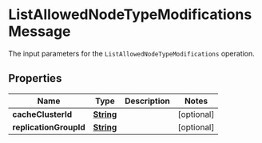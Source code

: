 

# ListAllowedNodeTypeModificationsMessage

The input parameters for the <code>ListAllowedNodeTypeModifications</code> operation.

## Properties

| Name | Type | Description | Notes |
|------------ | ------------- | ------------- | -------------|
|**cacheClusterId** | [**String**](String.md) |  |  [optional] |
|**replicationGroupId** | [**String**](String.md) |  |  [optional] |




